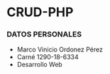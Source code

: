 # CRUD-PHP
### DATOS PERSONALES

- Marco Vinicio Ordonez Pérez
- Carné 1290-18-6334
- Desarrollo Web
